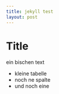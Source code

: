 ```yaml
---
title: jekyll test
layout: post
---
```


# Title

ein bischen text

 * kleine tabelle
 * noch ne spalte
 * und noch eine
